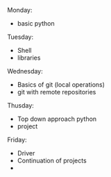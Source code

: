 Monday:
- basic python

Tuesday:
- Shell
- libraries

Wednesday:
- Basics of git (local operations)
- git with remote repositories

Thusday:
- Top down approach python
- project

Friday:
- Driver
- Continuation of projects
- 